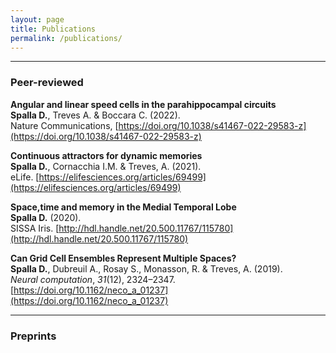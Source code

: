 ```yaml
---
layout: page
title: Publications
permalink: /publications/
---
```


---

### Peer-reviewed

**Angular and linear speed cells in the parahippocampal circuits**  
**Spalla D.**, Treves A. & Boccara C. (2022).  
Nature Communications, [https://doi.org/10.1038/s41467-022-29583-z](https://doi.org/10.1038/s41467-022-29583-z)

**Continuous attractors for dynamic memories**    
**Spalla D.**, Cornacchia I.M. & Treves, A. (2021).  
eLife. [https://elifesciences.org/articles/69499](https://elifesciences.org/articles/69499)

**Space,time and memory in the Medial Temporal Lobe**  
**Spalla D.** (2020).  
SISSA Iris. [http://hdl.handle.net/20.500.11767/115780](http://hdl.handle.net/20.500.11767/115780)

**Can Grid Cell Ensembles Represent Multiple Spaces?**  
**Spalla D.**, Dubreuil A., Rosay S., Monasson, R. & Treves, A. (2019).  
*Neural computation*, *31*(12), 2324–2347. [https://doi.org/10.1162/neco_a_01237](https://doi.org/10.1162/neco_a_01237)  

---

### Preprints


